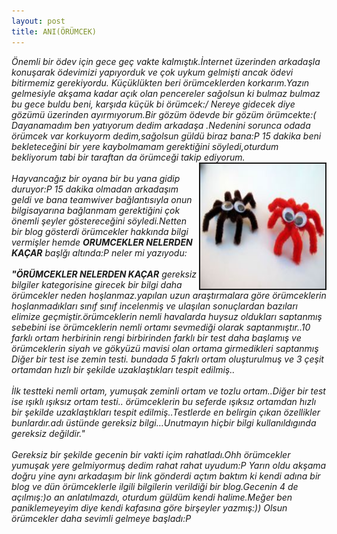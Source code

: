 ```yaml
---
layout: post
title: ANI(ÖRÜMCEK)
---
```


<i>Önemli bir ödev için gece geç vakte kalmıştık.İnternet üzerinden arkadaşla konuşarak ödevimizi yapıyorduk ve çok uykum gelmişti ancak ödevi bitirmemiz gerekiyordu.</i>
<i>Küçüklükten beri örümceklerden korkarım.Yazın gelmesiyle akşama kadar açık olan pencereler sağolsun ki bulmaz bulmaz bu gece buldu beni, karşıda küçük bi örümcek:/ Nereye gidecek diye gözümü üzerinden ayırmıyorum.Bir gözüm ödevde bir gözüm örümcekte:( Dayanamadım ben yatıyorum dedim arkadaşa .Nedenini sorunca odada örümcek var korkuyorm dedim,sağolsun güldü biraz bana:P 15 dakika beni bekleteceğini bir yere kaybolmamam gerektiğini söyledi,oturdum bekliyorum tabi bir taraftan da örümceği takip ediyorum.</i>
<img src="/images/orumcek.jpg" border="2" height="200" width="200" align="right"><br></br>
<i>Hayvancağız bir oyana bir bu yana gidip duruyor:P 15 dakika olmadan arkadaşım geldi ve bana teamwiver bağlantısıyla onun bilgisayarına bağlanmam gerektiğini çok önemli şeyler göstereceğini söyledi.Netten bir blog gösterdi örümcekler hakkında bilgi vermişler hemde <b>ORUMCEKLER NELERDEN KAÇAR</b> başlğı altında:P neler mi yazıyodu:</i>
<br></br><i><b>"ÖRÜMCEKLER NELERDEN KAÇAR</b></i>
<i>gereksiz bilgiler kategorisine girecek bir bilgi daha örümcekler neden hoşlanmaz.yapılan uzun araştırmalara göre örümceklerin hoşlanmadıkları sınıf sınıf incelenmiş ve ulaşılan sonuçlardan bazıları elimize geçmiştir.örümceklerin nemli havalarda huysuz oldukları saptanmış sebebini ise örümceklerin nemli ortamı sevmediği olarak saptanmıştır..10 farklı ortam herbirinin rengi birbirinden farklı bir test daha başlamış ve örümceklerin siyah ve gökyüzü mavisi olan ortama girmedikleri saptanmış Diğer bir test ise zemin testi. bundada 5 fakrlı ortam oluşturulmuş ve 3 çeşit ortamdan hızlı bir şekilde uzaklaştıkları tespit edilmiş..</i> <br></br>
<i>İlk testteki nemli ortam, yumuşak zeminli ortam ve tozlu ortam..Diğer bir test ise ışıklı ışıksız ortam testi.. örümceklerin bu seferde ışıksız ortamdan hızlı bir şekilde uzaklaştıkları tespit edilmiş..Testlerde en belirgin çıkan özellikler bunlardır.adı üstünde gereksiz bilgi…Unutmayın hiçbir bilgi kullanıldıgında gereksiz değildir."</i><br></br> 
<i>Gereksiz bir şekilde gecenin bir vakti içim rahatladı.Ohh örümcekler yumuşak yere gelmiyormuş dedim rahat rahat uyudum:P Yarın oldu akşama doğru yine aynı arkadaşım bir link gönderdi açtım baktım ki kendi adına bir blog ve dün örümceklerle ilgili bilgilerin verildiği bir blog.Gecenin 4 de açılmış:)o an anlatılmazdı, oturdum güldüm kendi halime.Meğer ben paniklemeyeyim diye kendi kafasına göre birşeyler yazmış:)) Olsun örümcekler daha sevimli gelmeye başladı:P </i> 



